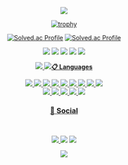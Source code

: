 <div align="center">
<p   align="center" >
<img src="https://capsule-render.vercel.app/api?type=waving&color=timeAuto&height=300&section=header&text=JongRak_Github" />
	


  
[![trophy](https://github-profile-trophy.vercel.app/?username=shinJongRock&row=1)](https://github.com/ryo-ma/github-profile-trophy)
	
[![Solved.ac Profile](http://mazassumnida.wtf/api/v2/generate_badge?boj=sjr0630)](https://solved.ac/sjr0630)
[![Solved.ac Profile](http://mazassumnida.wtf/api/generate_badge?boj=sjr0630)](https://solved.ac/sjr0630)


[![](https://raw.githubusercontent.com/vn7n24fzkq/github-profile-summary-cards-example/master/profile-summary-card-output/apprentice/0-profile-details.svg)](https://github.com/vn7n24fzkq/github-profile-summary-cards)
[![](https://raw.githubusercontent.com/vn7n24fzkq/github-profile-summary-cards-example/master/profile-summary-card-output/apprentice/1-repos-per-language.svg)](https://github.com/vn7n24fzkq/github-profile-summary-cards) [![](https://raw.githubusercontent.com/vn7n24fzkq/github-profile-summary-cards-example/master/profile-summary-card-output/apprentice/2-most-commit-language.svg)](https://github.com/vn7n24fzkq/github-profile-summary-cards)
[![](https://raw.githubusercontent.com/vn7n24fzkq/github-profile-summary-cards-example/master/profile-summary-card-output/apprentice/3-stats.svg)](https://github.com/vn7n24fzkq/github-profile-summary-cards) [![](https://raw.githubusercontent.com/vn7n24fzkq/github-profile-summary-cards-example/master/profile-summary-card-output/apprentice/4-productive-time.svg)](https://github.com/vn7n24fzkq/github-profile-summary-cards)

<a href="s">
  <img src="https://github-readme-stats.vercel.app/api/top-langs/?username=ShinJongRock&exclude_repo=dkssud8150.github.io&layout=compact&theme=tokyonight" />
</a>
<a href="s">
  <img src="https://github-readme-stats.vercel.app/api?username=ShinJongRock&theme=tokyonight&show_icons=true" white="55%  />
</a>



	


<h3  align="center" ><b>📋 Languages </b></h3>
</br>

<p align="center">
<img src="https://img.shields.io/badge/python-3670A0?style=for-the-badge&logo=python&logoColor=ffdd54"/>
<img src="https://img.shields.io/badge/html5-%23E34F26.svg?style=for-the-badge&logo=html5&logoColor=white"/>
<img src="\https://img.shields.io/badge/css3-%231572B6.svg?style=for-the-badge&logo=css3&logoColor=white"/>  
	
<img src="https://img.shields.io/badge/java-%23ED8B00.svg?style=for-the-badge&logo=java&logoColor=white"/>
<img src="https://img.shields.io/badge/spring-%236DB33F.svg?style=for-the-badge&logo=spring&logoColor=white"/>

<img src="https://img.shields.io/badge/NPM-%23000000.svg?style=for-the-badge&logo=npm&logoColor=white"/>
<img src="https://img.shields.io/badge/MUI-%230081CB.svg?style=for-the-badge&logo=mui&logoColor=white"/>
<img src="https://img.shields.io/badge/expo-1C1E24?style=for-the-badge&logo=expo&logoColor=#D04A37"/>
<img src="https://img.shields.io/badge/node.js-6DA55F?style=for-the-badge&logo=node.js&logoColor=white"/>
	</br>
<img src="https://img.shields.io/badge/react-%2320232a.svg?style=for-the-badge&logo=react&logoColor=%2361DAFB"/>
<img src="https://img.shields.io/badge/react_native-%2320232a.svg?style=for-the-badge&logo=react&logoColor=%2361DAFB"/>
<img src="https://img.shields.io/badge/mysql-%2300f.svg?style=for-the-badge&logo=mysql&logoColor=white"/>
<img src="https://img.shields.io/badge/Oracle-F80000?style=for-the-badge&logo=oracle&logoColor=white"/>
<img src="https://img.shields.io/badge/javascript-%23323330.svg?style=for-the-badge&logo=javascript&logoColor=%23F7DF1E"/>

</p>

<h3  align="center" ><b>💬 Social </b></h3>
</br>
<p align="center">
	<img src="https://img.shields.io/badge/Gmail-D14836?style=for-the-badge&logo=gmail&logoColor=white"/>
<a href="https://www.instagram.com/sjr_0630"><img src="https://img.shields.io/badge/Instagram-%23E4405F.svg?style=for-the-badge&logo=Instagram&logoColor=white&link=https://www.instagram.com/sjr_0630"/></a>
<a href="https://velog.io/@whdkfr0630">
	<img src="http://img.shields.io/badge/-Velog-20c997?style=for-the-badge&link=https://velog.io/@whdkfr0630"/></a>
</p>
   	<p    align="center">
	  <img src="https://capsule-render.vercel.app/api?type=waving&color=timeAuto&height=300&section=footer"/>           
	</p>
</p>
             
             
             
</div>
                                                                                                                                    
                                                                                                                                                   
